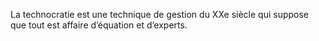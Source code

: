 La technocratie est une technique de gestion du XXe siècle qui suppose que tout est affaire d’équation et d’experts.